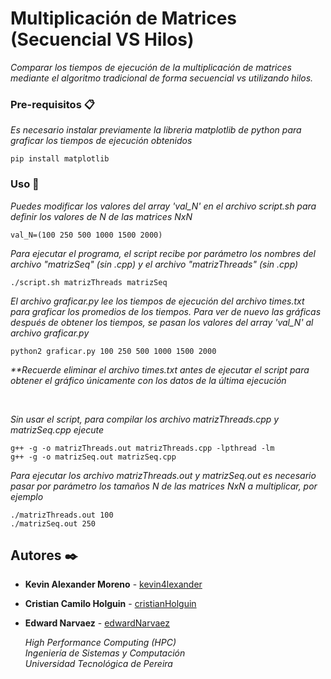 # Multiplicación de Matrices (Secuencial VS Hilos)

_Comparar los tiempos de ejecución de la multiplicación de matrices mediante el algoritmo tradicional de forma secuencial vs utilizando hilos._


### Pre-requisitos 📋

_Es necesario instalar previamente la libreria matplotlib de python para graficar los tiempos de ejecución obtenidos_

```
pip install matplotlib
```

### Uso 🔧

_Puedes modificar los valores del array 'val_N' en el archivo script.sh para definir los valores de N de las matrices NxN_

```
val_N=(100 250 500 1000 1500 2000)
```

_Para ejecutar el programa, el script recibe por parámetro los nombres del archivo "matrizSeq" (sin .cpp) y el archivo "matrizThreads" (sin .cpp)_

```
./script.sh matrizThreads matrizSeq
```

_El archivo graficar.py lee los tiempos de ejecución del archivo times.txt para graficar los promedios de los tiempos. Para ver de nuevo las gráficas después de obtener los tiempos, se pasan los valores del array 'val_N' al archivo graficar.py_

```
python2 graficar.py 100 250 500 1000 1500 2000
```

_**Recuerde eliminar el archivo times.txt antes de ejecutar el script para obtener el gráfico únicamente con los datos de la última ejecución_

</br>

_Sin usar el script, para compilar los archivo matrizThreads.cpp y matrizSeq.cpp ejecute_

```
g++ -g -o matrizThreads.out matrizThreads.cpp -lpthread -lm
g++ -g -o matrizSeq.out matrizSeq.cpp
```

_Para ejecutar los archivo matrizThreads.out y matrizSeq.out es necesario pasar por parámetro los tamaños N de las matrices NxN a multiplicar, por ejemplo_

```
./matrizThreads.out 100
./matrizSeq.out 250
```

## Autores ✒️

* **Kevin Alexander Moreno** - [kevin4lexander](https://github.com/kevin4lexander)
* **Cristian Camilo Holguin** - [cristianHolguin](#fulanito-de-tal)
* **Edward Narvaez** - [edwardNarvaez](#fulanito-de-tal)

  _High Performance Computing (HPC)_</br>
  _Ingeniería de Sistemas y Computación_</br>
  _Universidad Tecnológica de Pereira_
